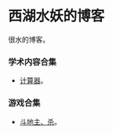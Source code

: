 # 西湖水妖的博客

很水的博客。

### 学术内容合集

+ [计算器](https://github.com/WYL0zhu/Calculator-Made-with-C-)。

### 游戏合集

+ [斗地主、杀](https://github.com/WYL0zhu/-)。
